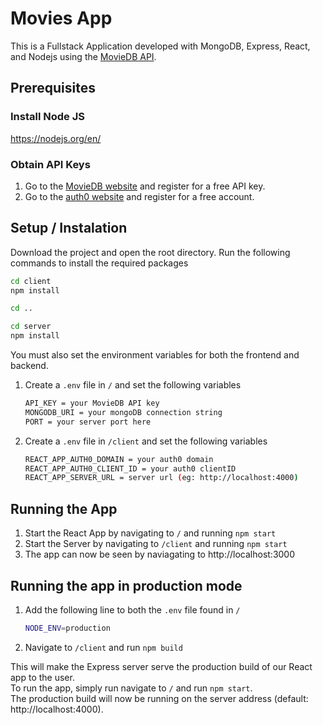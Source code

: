 # Movies App #
This is a Fullstack Application developed with MongoDB, Express, React, and Nodejs using the [MovieDB API](https://developers.themoviedb.org/3).

## Prerequisites ##
### Install Node JS
https://nodejs.org/en/

### Obtain API Keys ###
1. Go to the [MovieDB website](https://developers.themoviedb.org/3) and register for a free API key.
2. Go to the [auth0 website](https://auth0.com/docs/quickstart/spa/react#configure-auth0) and register for a free account.

## Setup / Instalation ##
Download the project and open the root directory.
Run the following commands to install the required packages

```bash
cd client
npm install

cd ..

cd server
npm install
```

You must also set the environment variables for both the frontend and backend.
1. Create a `.env` file in `/` and set the following variables

   ```bash
   API_KEY = your MovieDB API key
   MONGODB_URI = your mongoDB connection string
   PORT = your server port here
   ```

   
2. Create a `.env` file in `/client` and set the following variables

   ```bash
   REACT_APP_AUTH0_DOMAIN = your auth0 domain
   REACT_APP_AUTH0_CLIENT_ID = your auth0 clientID
   REACT_APP_SERVER_URL = server url (eg: http://localhost:4000)
   ```

## Running the App ##
1. Start the React App by navigating to `/` and running `npm start`
2. Start the Server by navigating to `/client` and running `npm start`
3. The app can now be seen by naviagating to http://localhost:3000

## Running the app in production mode
1. Add the following line to both the `.env` file found in `/`

   ```bash
   NODE_ENV=production
   ```

2. Navigate to `/client` and run `npm build`

This will make the Express server serve the production build of our React app to the user.  
To run the app, simply run navigate to `/` and run `npm start`.  
The production build will now be running on the server address (default: http://localhost:4000).  
